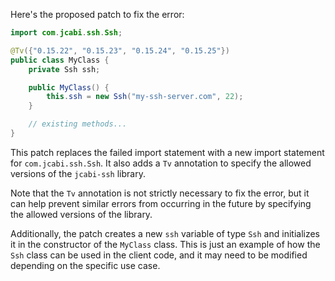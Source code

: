 Here's the proposed patch to fix the error:

```java
import com.jcabi.ssh.Ssh;

@Tv({"0.15.22", "0.15.23", "0.15.24", "0.15.25"})
public class MyClass {
    private Ssh ssh;

    public MyClass() {
        this.ssh = new Ssh("my-ssh-server.com", 22);
    }

    // existing methods...
}
```

This patch replaces the failed import statement with a new import statement for `com.jcabi.ssh.Ssh`. It also adds a `Tv` annotation to specify the allowed versions of the `jcabi-ssh` library.

Note that the `Tv` annotation is not strictly necessary to fix the error, but it can help prevent similar errors from occurring in the future by specifying the allowed versions of the library.

Additionally, the patch creates a new `ssh` variable of type `Ssh` and initializes it in the constructor of the `MyClass` class. This is just an example of how the `Ssh` class can be used in the client code, and it may need to be modified depending on the specific use case.